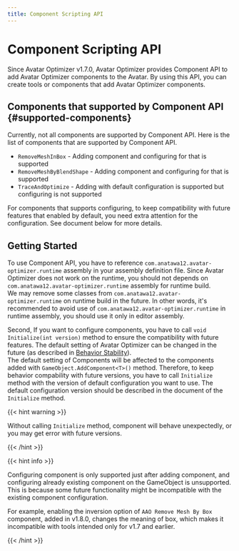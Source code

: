 ```yaml
---
title: Component Scripting API
---
```


# Component Scripting API

Since Avatar Optimizer v1.7.0, Avatar Optimizer provides Component API to add Avatar Optimizer components to the Avatar.
By using this API, you can create tools or components that add Avatar Optimizer components.

## Components that supported by Component API  {#supported-components}

Currently, not all components are supported by Component API.
Here is the list of components that are supported by Component API.

- `RemoveMeshInBox` - Adding component and configuring for that is supported
- `RemoveMeshByBlendShape` - Adding component and configuring for that is supported
- `TraceAndOptimize` - Adding with default configuration is supported but configuring is not supported

For components that supports configuring, to keep compatibility with future features that enabled by default,
you need extra attention for the configuration. See document below for more details.

## Getting Started

To use Component API, you have to reference `com.anatawa12.avatar-optimizer.runtime` assembly in your assembly definition file.
Since Avatar Optimizer does not work on the runtime, you should not depends on `com.anatawa12.avatar-optimizer.runtime` assembly for runtime build.\
We may remove some classes from `com.anatawa12.avatar-optimizer.runtime` on runtime build in the future.
In other words, it's recommended to avoid use of `com.anatawa12.avatar-optimizer.runtime` in runtime assembly, you should use it only in editor assembly.

Second, If you want to configure components, you have to call `void Initialize(int version)` method to ensure the compatibility with future features.
The default setting of Avatar Optimizer can be changed in the future (as described in [Behavior Stability](../../basic-concept/#behavior-stability)).\
The default setting of Components will be affected to the components added with `GameObject.AddComponent<T>()` method.
Therefore, to keep behavior compability with future versions, you have to call `Initialize` method with the version of default configuration you want to use.
The default configuration version should be described in the document of the `Initialize` method.

{{< hint warning >}}

Without calling `Initialize` method, component will behave unexpectedly, or you may get error with future versions.

{{< /hint >}}

{{< hint info >}}

Configuring component is only supported just after adding component, and configuring already existing component on the GameObject is unsupported.
This is because some future functionality might be incompatible with the existing component configuration.

For example, enabling the inversion option of `AAO Remove Mesh By Box` component, added in v1.8.0, changes the meaning of box, which makes it incompatible with tools intended only for v1.7 and earlier.

{{< /hint >}}
